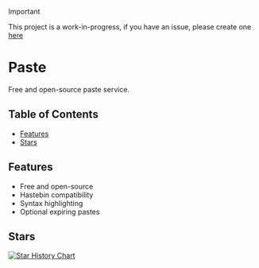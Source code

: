 > [!IMPORTANT]
> This project is a work-in-progress, if you have an issue, please create one <a href="https://github.com/RealFascinated/Paste/issues/new">here</a>

# Paste
Free and open-source paste service.

## Table of Contents
- [Features](#features)
- [Stars](#stars)

## Features
- Free and open-source
- Hastebin compatibility
- Syntax highlighting
- Optional expiring pastes

## Stars
[![Star History Chart](https://api.star-history.com/svg?repos=RealFascinated/Paste&type=Timeline)](https://star-history.com/#RealFascinated/Paste&Timeline)
